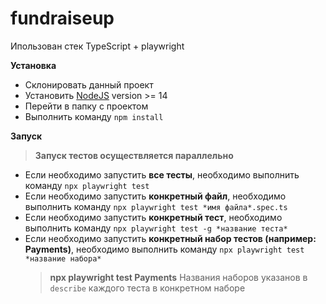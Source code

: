 # fundraiseup

Ипользован стек TypeScript + playwright

**Установка**

-   Склонировать данный проект
-   Установить [NodeJS](https://nodejs.org/en/) version >= 14
-   Перейти в папку с проектом
-   Выполнить команду `npm install`

**Запуск**

> **Запуск тестов осуществляется параллельно**

-   Если необходимо запустить **все тесты**, необходимо выполнить команду `npx playwright test`
-   Если необходимо запустить **конкретный файл**, необходимо выполнить команду `npx playwright test *имя файла*.spec.ts`
-   Если необходимо запустить **конкретный тест**, необходимо выполнить команду `npx playwright test -g *название теста*`
-   Если необходимо запустить **конкретный набор тестов (например: Payments)**, необходимо выполнить
    команду `npx playwright test *название набора*`
    > **npx playwright test Payments**
    > Названия наборов указанов в `describe` каждого теста в конкретном наборе
